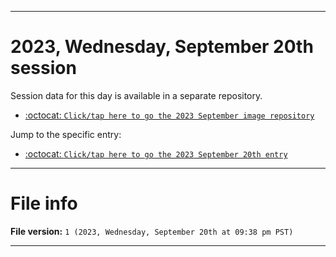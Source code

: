 
***

# 2023, Wednesday, September 20th session

Session data for this day is available in a separate repository.

- [:octocat: `Click/tap here to go the 2023 September image repository`](https://github.com/seanpm2001/SeansLifeArchive_Images_ModernSmurfsVillage_Y2023_V2/)

Jump to the specific entry:

- [:octocat: `Click/tap here to go the 2023 September 20th entry`](https://github.com/seanpm2001/SeansLifeArchive_Images_ModernSmurfsVillage_Y2023_V2/tree/SeansLifeArchive_ModernSmurfsVillage_Y2023_V2_Main-dev/09_September/20/)

***

# File info

**File version:** `1 (2023, Wednesday, September 20th at 09:38 pm PST)`

***

